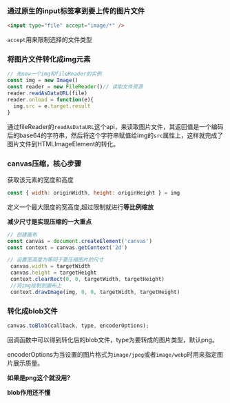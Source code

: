 ### 通过原生的input标签拿到要上传的图片文件

```html
<input type="file" accept="image/*" />
```

`accept`用来限制选择的文件类型

### 将图片文件转化成img元素

```js
// 先new一个img和fileReader的实例
const img = new Image()
const reader = new FileReader()// 读取文件资源
reader.readAsDataURL(file)  
reader.onload = function(e){ 
  img.src = e.target.result
}
```

通过fileReader的`readAsDataURL`这个api，来读取图片文件，其返回值是一个编码后的base64的字符串，然后将这个字符串赋值给img的`src`属性上，这样就完成了图片文件到HTMLImageElement的转化。

### canvas压缩，核心步骤

获取该元素的宽度和高度

```js
const { width: originWidth, height: originHeight } = img
```

定义一个最大限度的宽高度,超过限制就进行**等比例缩放**

**减少尺寸是实现压缩的一大重点**

```js
// 创建画布
const canvas = document.createElement('canvas')
const context = canvas.getContext('2d')

// 设置宽高度为等同于要压缩图片的尺寸
 canvas.width = targetWidth
 canvas.height = targetHeight
 context.clearRect(0, 0, targetWidth, targetHeight)
 //将img绘制到画布上
 context.drawImage(img, 0, 0, targetWidth, targetHeight)

```

### 转化成blob文件

```js
canvas.toBlob(callback, type, encoderOptions);
```

回调函数中可以得到转化后的blob文件，type为要转成的图片类型，默认png。

encoderOptions为当设置的图片格式为`image/jpeg`或者`image/webp`时用来指定图片展示质量。

**如果是png这个就没用?**

**blob作用还不懂**
